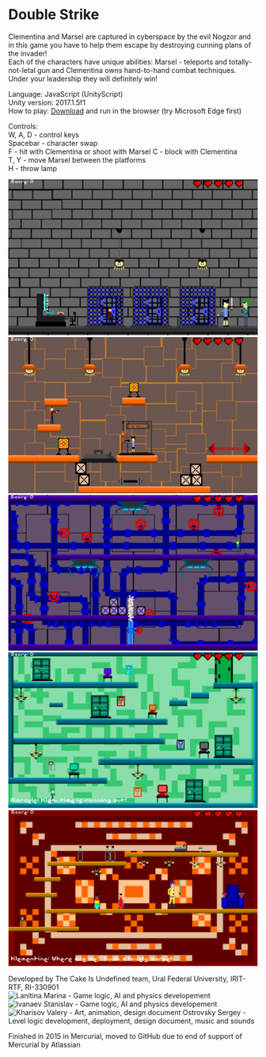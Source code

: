 # Double Strike

Clementina and Marsel are captured in cyberspace by the evil Nogzor and in this game you have to help them escape by destroying cunning plans of the invader!  
Each of the characters have unique abilities: Marsel - teleports and totally-not-letal gun and Clementina owns hand-to-hand combat techniques.  
Under your leadership they will definitely win!  

Language: JavaScript (UnityScript)  
Unity version: 2017.1.5f1  
How to play: [Download](https://github.com/phoenixEkb/UnityGroupGameProject/releases/tag/1.0.0) and run in the browser (try Microsoft Edge first)

Controls:  
W, A, D - control keys       
Spacebar - character swap  
F - hit with Clementina or shoot with Marsel
C - block with Clementina  
T, Y - move Marsel between the platforms  
H - throw lamp  

![Prison](./Images/1.png)
![Gym](./Images/2.png)
![Sewers](./Images/3.png)
![Data-center](./Images/4.png)
![Boss lair](./Images/5.png)

Developed by The Cake Is Undefined team, Ural Federal University, IRIT-RTF, RI-330901   
![Lanitina Marina](https://github.com/MarinaRock) -  Game logic, AI and physics developement
![Ivanaev Stanislav](https://github.com/PhonkX) - Game logic, AI and physics developement  
![Kharisov Valery](https://github.com/loversandcode) - Art, animation, design document
Ostrovsky Sergey - Level logic development, deployment, design document, music and sounds   

Finished in 2015 in Mercurial, moved to GitHub due to end of support of Mercurial by Atlassian  
